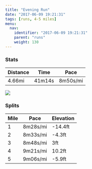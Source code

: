 ```yaml
---
title: "Evening Run"
date: "2017-06-09 19:21:31"
tags: [runs, 4-5 miles]
menu:
  nav:
    identifier: "2017-06-09 19:21:31"
    parent: "runs"
    weight: 130
---
```


### Stats

| Distance | Time | Pace |
|----------|------|------|
|4.66mi|41m14s|8m50s/mi|

<img src='https://maps.googleapis.com/maps/api/staticmap?maptype=roadmap&path=enc:oujeIdivLiKoBc@|MuCbC`@jHuAnPp@`CzADuA|@FlCpJv_@xFpHGdInBrG~FzHrE`A|Ob^hInj@XzWk@qVNvBZuAmGqb@aHeWoKyPwDc@}EqG_EeWqG}FkGoY]cFvAsBwAo@n@m[lByCFgP`JzApCtFVbKtBnAHvEtAiAWoE&key=AIzaSyC1MId7bFpkLXNAaYhBSTb8jLyiSqzbDtM&size=800x800&markers=color:yellow|label:S|53.47176,-2.24931&markers=color:green|label:F|53.47040000000001,-2.25213'>

### Splits

| Mile | Pace | Elevation |
|------|------|-----------|
|1|8m28s/mi|-14.4ft|
|2|8m33s/mi|-4.3ft|
|3|8m48s/mi|3ft|
|4|9m21s/mi|10.2ft|
|5|9m06s/mi|-5.9ft|
